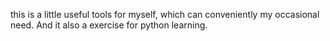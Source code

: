 this is a little useful tools for myself, which can conveniently my occasional need. And it also a exercise for python learning.
